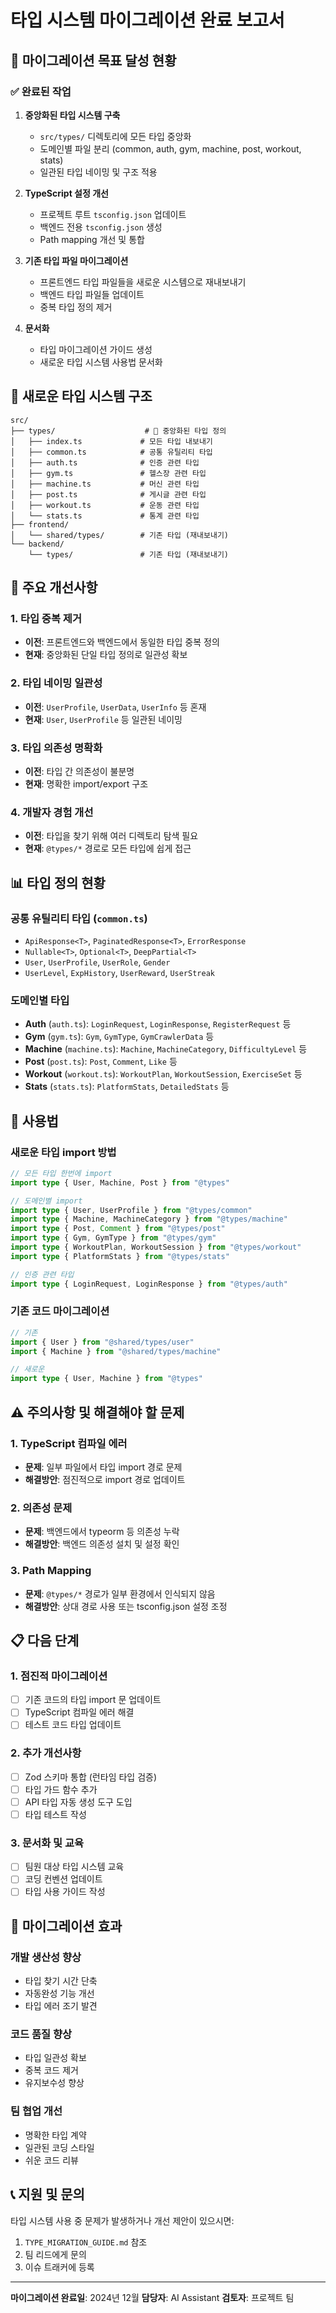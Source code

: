 # 타입 시스템 마이그레이션 완료 보고서

## 🎯 마이그레이션 목표 달성 현황

### ✅ 완료된 작업

1. **중앙화된 타입 시스템 구축**
   - `src/types/` 디렉토리에 모든 타입 중앙화
   - 도메인별 파일 분리 (common, auth, gym, machine, post, workout, stats)
   - 일관된 타입 네이밍 및 구조 적용

2. **TypeScript 설정 개선**
   - 프로젝트 루트 `tsconfig.json` 업데이트
   - 백엔드 전용 `tsconfig.json` 생성
   - Path mapping 개선 및 통합

3. **기존 타입 파일 마이그레이션**
   - 프론트엔드 타입 파일들을 새로운 시스템으로 재내보내기
   - 백엔드 타입 파일들 업데이트
   - 중복 타입 정의 제거

4. **문서화**
   - 타입 마이그레이션 가이드 생성
   - 새로운 타입 시스템 사용법 문서화

## 📁 새로운 타입 시스템 구조

```
src/
├── types/                    # 🎯 중앙화된 타입 정의
│   ├── index.ts             # 모든 타입 내보내기
│   ├── common.ts            # 공통 유틸리티 타입
│   ├── auth.ts              # 인증 관련 타입
│   ├── gym.ts               # 헬스장 관련 타입
│   ├── machine.ts           # 머신 관련 타입
│   ├── post.ts              # 게시글 관련 타입
│   ├── workout.ts           # 운동 관련 타입
│   └── stats.ts             # 통계 관련 타입
├── frontend/
│   └── shared/types/        # 기존 타입 (재내보내기)
└── backend/
    └── types/               # 기존 타입 (재내보내기)
```

## 🔧 주요 개선사항

### 1. 타입 중복 제거
- **이전**: 프론트엔드와 백엔드에서 동일한 타입 중복 정의
- **현재**: 중앙화된 단일 타입 정의로 일관성 확보

### 2. 타입 네이밍 일관성
- **이전**: `UserProfile`, `UserData`, `UserInfo` 등 혼재
- **현재**: `User`, `UserProfile` 등 일관된 네이밍

### 3. 타입 의존성 명확화
- **이전**: 타입 간 의존성이 불분명
- **현재**: 명확한 import/export 구조

### 4. 개발자 경험 개선
- **이전**: 타입을 찾기 위해 여러 디렉토리 탐색 필요
- **현재**: `@types/*` 경로로 모든 타입에 쉽게 접근

## 📊 타입 정의 현황

### 공통 유틸리티 타입 (`common.ts`)
- `ApiResponse<T>`, `PaginatedResponse<T>`, `ErrorResponse`
- `Nullable<T>`, `Optional<T>`, `DeepPartial<T>`
- `User`, `UserProfile`, `UserRole`, `Gender`
- `UserLevel`, `ExpHistory`, `UserReward`, `UserStreak`

### 도메인별 타입
- **Auth** (`auth.ts`): `LoginRequest`, `LoginResponse`, `RegisterRequest` 등
- **Gym** (`gym.ts`): `Gym`, `GymType`, `GymCrawlerData` 등
- **Machine** (`machine.ts`): `Machine`, `MachineCategory`, `DifficultyLevel` 등
- **Post** (`post.ts`): `Post`, `Comment`, `Like` 등
- **Workout** (`workout.ts`): `WorkoutPlan`, `WorkoutSession`, `ExerciseSet` 등
- **Stats** (`stats.ts`): `PlatformStats`, `DetailedStats` 등

## 🚀 사용법

### 새로운 타입 import 방법

```typescript
// 모든 타입 한번에 import
import type { User, Machine, Post } from "@types"

// 도메인별 import
import type { User, UserProfile } from "@types/common"
import type { Machine, MachineCategory } from "@types/machine"
import type { Post, Comment } from "@types/post"
import type { Gym, GymType } from "@types/gym"
import type { WorkoutPlan, WorkoutSession } from "@types/workout"
import type { PlatformStats } from "@types/stats"

// 인증 관련 타입
import type { LoginRequest, LoginResponse } from "@types/auth"
```

### 기존 코드 마이그레이션

```typescript
// 기존
import { User } from "@shared/types/user"
import { Machine } from "@shared/types/machine"

// 새로운
import type { User, Machine } from "@types"
```

## ⚠️ 주의사항 및 해결해야 할 문제

### 1. TypeScript 컴파일 에러
- **문제**: 일부 파일에서 타입 import 경로 문제
- **해결방안**: 점진적으로 import 경로 업데이트

### 2. 의존성 문제
- **문제**: 백엔드에서 typeorm 등 의존성 누락
- **해결방안**: 백엔드 의존성 설치 및 설정 확인

### 3. Path Mapping
- **문제**: `@types/*` 경로가 일부 환경에서 인식되지 않음
- **해결방안**: 상대 경로 사용 또는 tsconfig.json 설정 조정

## 📋 다음 단계

### 1. 점진적 마이그레이션
- [ ] 기존 코드의 타입 import 문 업데이트
- [ ] TypeScript 컴파일 에러 해결
- [ ] 테스트 코드 타입 업데이트

### 2. 추가 개선사항
- [ ] Zod 스키마 통합 (런타임 타입 검증)
- [ ] 타입 가드 함수 추가
- [ ] API 타입 자동 생성 도구 도입
- [ ] 타입 테스트 작성

### 3. 문서화 및 교육
- [ ] 팀원 대상 타입 시스템 교육
- [ ] 코딩 컨벤션 업데이트
- [ ] 타입 사용 가이드 작성

## 🎉 마이그레이션 효과

### 개발 생산성 향상
- 타입 찾기 시간 단축
- 자동완성 기능 개선
- 타입 에러 조기 발견

### 코드 품질 향상
- 타입 일관성 확보
- 중복 코드 제거
- 유지보수성 향상

### 팀 협업 개선
- 명확한 타입 계약
- 일관된 코딩 스타일
- 쉬운 코드 리뷰

## 📞 지원 및 문의

타입 시스템 사용 중 문제가 발생하거나 개선 제안이 있으시면:
1. `TYPE_MIGRATION_GUIDE.md` 참조
2. 팀 리드에게 문의
3. 이슈 트래커에 등록

---

**마이그레이션 완료일**: 2024년 12월
**담당자**: AI Assistant
**검토자**: 프로젝트 팀
